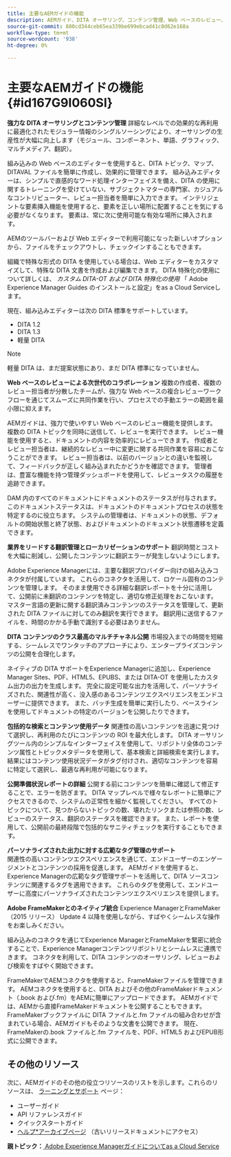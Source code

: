 ```yaml
---
title: 主要なAEMガイドの機能
description: AEMガイド、DITA オーサリング、コンテンツ管理、Web ベースのレビュー、翻訳、ローカリゼーション、マルチチャネル公開、およびFrameMakerの統合に関する主な機能を確認します。
source-git-commit: 880cd344ceb65ea339be699ebcad41c0d62e168a
workflow-type: tm+mt
source-wordcount: '938'
ht-degree: 0%

---
```


# 主要なAEMガイドの機能 {#id167G9I060SI}

**強力な DITA オーサリングとコンテンツ管理**
詳細なレベルでの効果的な再利用に最適化されたモジュラー情報のシングルソーシングにより、オーサリングの生産性が大幅に向上します（モジュール、コンポーネント、単語、グラフィック、マルチメディア、翻訳）。

組み込みの Web ベースのエディターを使用すると、DITA トピック、マップ、DITAVAL ファイルを簡単に作成し、効果的に管理できます。 組み込みエディターは、シンプルで直感的なワード処理インターフェイスを備え、DITA の使用に関するトレーニングを受けていない、サブジェクトマターの専門家、カジュアルなコントリビューター、レビュー担当者を簡単に入力できます。 インテリジェントな要素挿入機能を使用すると、要素を正しい場所に配置することを気にする必要がなくなります。 要素は、常に次に使用可能な有効な場所に挿入されます。

AEMのツールバーおよび Web エディターで利用可能になった新しいオプションから、ファイルをチェックアウトし、チェックインすることもできます。

組織で特殊な形式の DITA を使用している場合は、Web エディターをカスタマイズして、特殊な DITA 文書を作成および編集できます。 DITA 特殊化の使用について詳しくは、 *カスタム DITA-OT および DITA 特殊化の使用* 「 Adobe Experience Manager Guides のインストールと設定」をas a Cloud Serviceします。

現在、組み込みエディターは次の DITA 標準をサポートしています。

* DITA 1.2
* DITA 1.3
* 軽量 DITA


>[!NOTE]
>
> 軽量 DITA は、まだ提案状態にあり、まだ DITA 標準になっていません。

**Web ベースのレビューによる次世代のコラボレーション**
複数の作成者、複数のレビュー担当者が分散したチームが、強力な Web ベースの複合レビューワークフローを通じてスムーズに共同作業を行い、プロセスでの手動エラーの範囲を最小限に抑えます。

AEMガイドは、強力で使いやすい Web ベースのレビュー機能を提供します。 複数の DITA トピックを同時に送信して、レビューを実行できます。 レビュー機能を使用すると、ドキュメントの内容を効率的にレビューできます。 作成者とレビュー担当者は、継続的なレビュー中に変更に関する共同作業を容易におこなうことができます。 レビュー担当者は、以前のバージョンとの違いを監視して、フィードバックが正しく組み込まれたかどうかを確認できます。 管理者は、豊富な機能を持つ管理ダッシュボードを使用して、レビュータスクの履歴を追跡できます。

DAM 内のすべてのドキュメントにドキュメントのステータスが付与されます。 このドキュメントステータスは、ドキュメントのドキュメントプロセスの状態を特定するのに役立ちます。 システムの管理者は、ドキュメントの状態、デフォルトの開始状態と終了状態、およびドキュメントのドキュメント状態遷移を定義できます。

**業界をリードする翻訳管理とローカリゼーションのサポート**
翻訳時間とコストを大幅に削減し、公開したコンテンツに翻訳エラーが発生しないようにします。

Adobe Experience Managerには、主要な翻訳プロバイダー向けの組み込みコネクタが付属しています。 これらのコネクタを活用して、ロケール固有のコンテンツを管理します。 そのまま使用できる詳細な翻訳レポートを十分に活用して、公開前に未翻訳のコンテンツを特定し、適切な修正処理をおこないます。 マスター言語の更新に関する翻訳済みコンテンツのステータスを管理して、更新された DITA ファイルに対してのみ翻訳を実行できます。 翻訳用に送信するファイルを、時間のかかる手動で識別する必要はありません。

**DITA コンテンツのクラス最高のマルチチャネル公開**
市場投入までの時間を短縮する、シームレスでワンタッチのアプローチにより、エンタープライズコンテンツの公開を合理化します。

ネイティブの DITA サポートをExperience Managerに追加し、Experience Manager Sites、PDF、HTML5、EPUBS、または DITA-OT を使用したカスタム出力の出力を生成します。 完全に設定可能な出力を活用して、パーソナライズされた、関連性が高く、没入感のあるコンテンツエクスペリエンスをエンドユーザーに提供できます。 また、バッチ生成を簡単に実行したり、ベースラインを使用してドキュメントの特定のバージョンを公開したりできます。

**包括的な検索とコンテンツ使用データ**
関連性の高いコンテンツを迅速に見つけて選択し、再利用のたびにコンテンツの ROI を最大化します。 DITA オーサリングツール内のシンプルなインターフェイスを使用して、リポジトリ全体のコンテンツ属性とトピックメタデータを使用して、基本検索と詳細検索を実行します。 結果にはコンテンツ使用状況データがタグ付けされ、適切なコンテンツを容易に特定して選択し、最適な再利用が可能になります。

**公開準備状況レポートの詳細**
公開する前にコンテンツを簡単に確認して修正することで、エラーを防ぎます。 DITA マップレベルで様々なレポートに簡単にアクセスできるので、システムの正常性を細かく監視してください。 すべてのトピックについて、見つからないトピックの数、壊れたリンクまたは参照の数、レビューのステータス、翻訳のステータスを確認できます。 また、レポートを使用して、公開前の最終段階で包括的なサニティチェックを実行することもできます。

**パーソナライズされた出力に対する広範なタグ管理のサポート**\
関連性の高いコンテンツエクスペリエンスを通じて、エンドユーザーのエンゲージメントとコンテンツの採用を促進します。 AEMガイドを使用すると、Experience Managerの広範なタグ管理サポートを活用して、DITA ソースコンテンツに関連するタグを適用できます。 これらのタグを使用して、エンドユーザーに高度にパーソナライズされたコンテンツエクスペリエンスを提供します。

**Adobe FrameMakerとのネイティブ統合**
Experience ManagerとFrameMaker（2015 リリース） Update 4 以降を使用しながら、すばやくシームレスな操作をお楽しみください。

組み込みのコネクタを通じてExperience ManagerとFrameMakerを緊密に統合することで、Experience Managerコンテンツリポジトリとシームレスに連携できます。 コネクタを利用して、DITA コンテンツのオーサリング、レビューおよび検索をすばやく開始できます。

FrameMakerでAEMコネクタを使用すると、FrameMakerファイルを管理できます。 AEMコネクタを使用すると、DITA およびその他のFrameMakerドキュメント（.book および.fm）をAEMに簡単にアップロードできます。 AEMガイドでは、AEMから直接FrameMakerドキュメントを公開することもできます。 FrameMakerブックファイルに DITA ファイルと.fm ファイルの組み合わせが含まれている場合、AEMガイドもそのような文書を公開できます。 現在、FrameMakerの.book ファイルと.fm ファイルを、PDF、HTML5 およびEPUB形式に公開できます。

## その他のリソース

次に、AEMガイドのその他の役立つリソースのリストを示します。これらのリソースは、 [ラーニングとサポート](https://helpx.adobe.com/support/xml-documentation-for-experience-manager.html) ページ：

* ユーザーガイド
* API リファレンスガイド
* クイックスタートガイド
* [ヘルプ*アーカイブページ](https://helpx.adobe.com/xml-documentation-for-experience-manager/archive.html) （古いリリースドキュメントにアクセス）

**親トピック：**[ Adobe Experience Managerガイドについてas a Cloud Service](intro.md)
